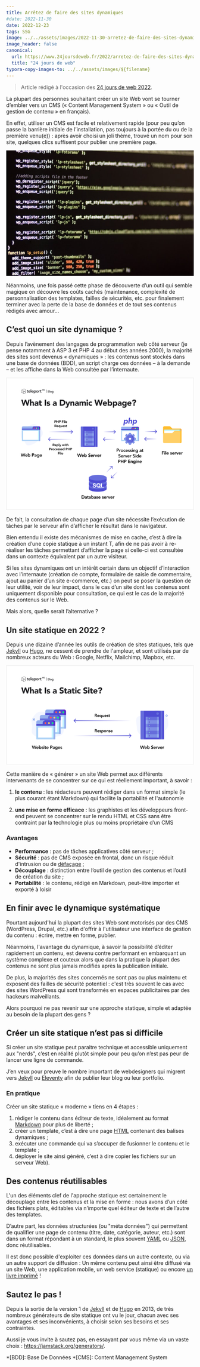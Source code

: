 ```yaml
---
title: Arrêtez de faire des sites dynamiques
#date: 2022-11-30
date: 2022-12-23
tags: SSG
image: ../../assets/images/2022-11-30-arretez-de-faire-des-sites-dynamiques/what-is-a-static-site.png
image_header: false
canonical:
  url: https://www.24joursdeweb.fr/2022/arretez-de-faire-des-sites-dynamiques/
  title: "24 jours de web"
typora-copy-images-to: ../../assets/images/${filename}
---
```

> Article rédigé à l'occasion des [24 jours de web 2022](https://www.24joursdeweb.fr/2022/arretez-de-faire-des-sites-dynamiques/).

La plupart des personnes souhaitant créer un site Web vont se tourner d’embler vers un CMS (« Content Management System » ou « Outil de gestion de contenu » en français).

En effet, utiliser un CMS est facile et relativement rapide (pour peu qu’on passe la barrière initiale de l’installation, pas toujours à la portée du ou de la première venu(e)) : après avoir choisi un joli thème, trouvé un nom pour son site, quelques clics suffisent pour publier une première page.

![Écran d’ordinateur affichant du code PHP (WordPress)](../../assets/images/2022-11-30-arretez-de-faire-des-sites-dynamiques/lavi-perchik-fSqYwKWzwhk-unsplash.jpg "Illustration de [Lavi Perchik](https://unsplash.com/photos/fSqYwKWzwhk)")

Néanmoins, une fois passé cette phase de découverte d’un outil qui semble magique on découvre les coûts cachés (maintenance, complexité de personnalisation des templates, failles de sécurités, etc. pour finalement terminer avec la perte de la base de données et de tout ses contenus rédigés avec amour…

<!-- break -->

## C’est quoi un site dynamique ?

Depuis l’avènement des langages de programmation web côté serveur (je pense notamment à ASP 3 et PHP 4 au début des années 2000), la majorité des sites sont devenus « dynamiques » : les contenus sont stockés dans une base de données (BDD), un script charge ces données – à la demande – et les affiche dans la Web consultée par l’internaute.

![Schéma illustrant le principe d'une page web dynamique](../../assets/images/2022-11-30-arretez-de-faire-des-sites-dynamiques/what-is-a-dynamic-site.png "Schéma illustrant le principe d'une page web dynamique, par [teleport](https://teleporthq.io)")

De fait, la consultation de chaque page d’un site nécessite l’exécution de tâches par le serveur afin d’afficher le résultat dans le navigateur. 

Bien entendu il existe des mécanismes de mise en cache, c’est à dire la création d’une copie statique à un instant T, afin de ne pas avoir à re-réaliser les tâches permettant d’afficher la page si celle-ci est consultée dans un contexte équivalent par un autre visiteur.

Si les sites dynamiques ont un intérêt certain dans un objectif d’interaction avec l’internaute (création de compte, formulaire de saisie de commentaire, ajout au panier d’un site e-commerce, etc.) on peut se poser la question de leur utilité, voir de leur impact, dans le cas d’un site dont les contenus sont uniquement disponible pour consultation, ce qui est le cas de la majorité des contenus sur le Web.

Mais alors, quelle serait l’alternative ?

## Un site statique en 2022 ?

Depuis une dizaine d’année les outils de création de sites statiques, tels que [Jekyll](https://jekyllrb.com) ou [Hugo](https://gohugo.io), ne cessent de prendre de l'ampleur, et sont utilisés par de nombreux acteurs du Web : Google, Netflix, Mailchimp, Mapbox, etc.

![Schéma illustrant le principe d'un site web statique](../../assets/images/2022-11-30-arretez-de-faire-des-sites-dynamiques/what-is-a-static-site.png "Schéma illustrant le principe d'un site web statique, par [teleport](https://teleporthq.io)")

Cette manière de « générer » un site Web permet aux différents intervenants de se concentrer sur ce qui est réellement important, à savoir :

1. **le contenu** : les rédacteurs peuvent rédiger dans un format simple (le plus courant étant Markdown) qui facilite la portabilité et l'autonomie

2. **une mise en forme efficace** : les graphistes et les développeurs front-end peuvent se concentrer sur le rendu HTML et CSS  sans être contraint par la technologie plus ou moins propriétaire d’un CMS

### Avantages

* **Performance** : pas de tâches applicatives côté serveur ;
* **Sécurité** : pas de CMS exposée en frontal, donc un risque réduit d'intrusion ou de [défaçage](https://fr.m.wikipedia.org/wiki/D%C3%A9facement) ;
* **Découplage** : distinction entre l’outil de gestion des contenus et l’outil de création du site ;
* **Portabilité** : le contenu, rédigé en Markdown, peut-être importer et exporté à loisir

## En finir avec le dynamique systématique

Pourtant aujourd'hui la plupart des sites Web sont motorisés par des CMS (WordPress, Drupal, etc.) afin d'offrir à l'utilisateur une interface de gestion du contenu : écrire, mettre en forme, publier.

Néanmoins, l'avantage du dynamique, à savoir la possibilité d’éditer rapidement un contenu, est devenu contre performant en embarquant un système complexe et couteux alors que dans la pratique la plupart des contenus ne sont plus jamais modifiés après la publication initiale.

De plus, la majorités des sites concernés ne sont pas ou plus maintenu et exposent des failles de sécurité potentiel : c'est très souvent le cas avec des sites WordPress qui sont transformés en espaces publicitaires par des hackeurs malveillants.

Alors pourquoi ne pas revenir sur une approche statique, simple et adaptée au besoin de la plupart des gens ?

## Créer un site statique n’est pas si difficile

Si créer un site statique peut paraitre technique et accessible uniquement aux "nerds", c’est en réalité plutôt simple pour peu qu’on n’est pas peur de lancer une ligne de commande.

J’en veux pour preuve le nombre important de webdesigners qui migrent vers [Jekyll](https://jekyllrb.com/) ou [Eleventy](https://www.11ty.dev/) afin de publier leur blog ou leur portfolio.

### En pratique

Créer un site statique « moderne » tiens en 4 étapes :

1. rédiger le contenu dans éditeur de texte, idéalement au format [Markdown](https://www.markdownguide.org) pour plus de liberté ;
2. créer un template, c’est à dire une page [HTML](https://developer.mozilla.org/fr/docs/Learn/HTML/Introduction_to_HTML/Getting_started) contenant des balises dynamiques ;
3. exécuter une commande qui va s’occuper de fusionner le contenu et le template ;
4. déployer le site ainsi généré, c’est à dire copier les fichiers sur un serveur Web).

## Des contenus réutilisables

L'un des éléments clef de l'approche statique est certainement le découplage entre les contenus et la mise en forme : nous avons d’un côté des fichiers plats, éditables via n’importe quel éditeur de texte et de l’autre des templates.

D’autre part, les données structurées (ou "méta données") qui permettent de qualifier une page de contenu (titre, date, catégorie, auteur, etc.) sont dans un format répondant à un standard, le plus souvent [YAML](https://fr.m.wikipedia.org/wiki/YAML) ou [JSON](https://fr.m.wikipedia.org/wiki/Json), donc réutilisables.

Il est donc possible d'exploiter ces données dans un autre contexte, ou via un autre support de diffusion : Un même contenu peut ainsi être diffusé via un site Web, une application mobile, un web service (statique) ou encore [un livre imprimé](https://jamstatic.fr/2017/01/23/produire-des-livres-avec-le-statique/) !

## Sautez le pas !

Depuis la sortie de la version 1 de [Jekyll](https://jekyllrb.com) et de [Hugo](https://gohugo.io) en 2013, de très nombreux générateurs de site statique ont vu le jour, chacun avec ses avantages et ses inconvénients, à choisir selon ses besoins et ses contraintes.

Aussi je vous invite à sautez pas, en essayant par vous même via un vaste choix : https://jamstack.org/generators/.

*[BDD]: Base De Données
*[CMS]: Content Management System
